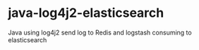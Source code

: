 # java-log4j2-elasticsearch
Java using log4j2 send log to Redis and logstash consuming to elasticsearch
